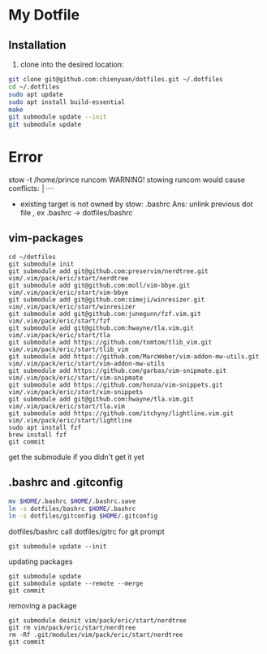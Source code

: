 
# My Dotfile

## Installation

1. clone into the desired location:

```bash
git clone git@github.com:chienyuan/dotfiles.git ~/.dotfiles
cd ~/.dotfiles
sudo apt update
sudo apt install build-essential
make
git submodule update --init
git submodule update
```

Error
=====
stow -t /home/prince runcom
WARNING! stowing runcom would cause conflicts:                                                                                          │····
  * existing target is not owned by stow: .bashrc
Ans: unlink previous dot file , ex .bashrc -> dotfiles/bashrc

## vim-packages

```
cd ~/dotfiles
git submodule init
git submodule add git@github.com:preservim/nerdtree.git vim/.vim/pack/eric/start/nerdtree
git submodule add git@github.com:moll/vim-bbye.git      vim/.vim/pack/eric/start/vim-bbye
git submodule add git@github.com:simeji/winresizer.git  vim/.vim/pack/eric/start/winresizer
git submodule add git@github.com:junegunn/fzf.vim.git   vim/.vim/pack/eric/start/fzf
git submodule add git@github.com:hwayne/tla.vim.git     vim/.vim/pack/eric/start/tla
git submodule add https://github.com/tomtom/tlib_vim.git vim/.vim/pack/eric/start/tlib_vim
git submodule add https://github.com/MarcWeber/vim-addon-mw-utils.git vim/.vim/pack/eric/start/vim-addon-mw-utils
git submodule add https://github.com/garbas/vim-snipmate.git vim/.vim/pack/eric/start/vim-snipmate
git submodule add https://github.com/honza/vim-snippets.git vim/.vim/pack/eric/start/vim-snippets
git submodule add git@github.com:hwayne/tla.vim.git vim/.vim/pack/eric/start/tla.vim
git submodule add https://github.com/itchyny/lightline.vim.git vim/.vim/pack/eric/start/lightline
sudo apt install fzf
brew install fzf
git commit
```

get the submodule if you didn't get it yet

## .bashrc and .gitconfig

```bash
mv $HOME/.bashrc $HOME/.bashrc.save
ln -s dotfiles/bashrc $HOME/.bashrc
ln -s dotfiles/gitconfig $HOME/.gitconfig
```
dotfiles/bashrc call dotfiles/gitrc for git prompt

```
git submodule update --init
```

updating packages

```
git submodule update 
git submodule update --remote --merge
git commit
```

removing a package

```
git submodule deinit vim/pack/eric/start/nerdtree
git rm vim/pack/eric/start/nerdtree
rm -Rf .git/modules/vim/pack/eric/start/nerdtree
git commit
```



